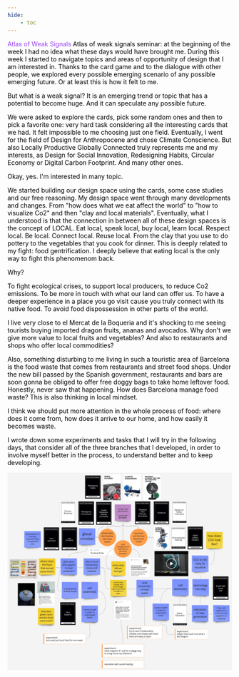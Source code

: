 ```yaml
---
hide:
    - toc
---
```



<FONT COLOR=#9842f5>
Atlas of Weak Signals
<FONT COLOR=#9842f5>

<FONT COLOR=black>
Atlas of weak signals seminar: at the beginning of the week I had no idea what these days would have brought me.  
During this week I started to navigate topics and areas of opportunity of design that I am interested in. Thanks to the card game and to the dialogue with other people, we explored every possible emerging scenario of any possible emerging future. Or at least this is how it felt to me.

But what is a weak signal? It is an emerging trend or topic that has a potential to become huge. And it can speculate any possible future.

We were asked to explore the cards, pick some random ones and then to pick a favorite one: very hard task considering all the interesting cards that we had. It felt impossible to me choosing just one field. Eventually, I went for the field of Design for Anthropocene and chose Climate Conscience. But also Locally Productive Globally Connected truly represents me and my interests, as Design for Social Innovation, Redesigning Habits, Circular Economy or Digital Carbon Footprint. And many other ones.

Okay, yes. I'm interested in many topic.

We started building our design space using the cards, some case studies and our free reasoning. My design space went through many developments and changes. From "how does what we eat affect the world" to "how to visualize Co2" and then "clay and local materials".
Eventually, what I understood is that the connection in between all of these design spaces is the concept of LOCAL. Eat local, speak local, buy local, learn local. Respect local. Be local. Connect local. Reuse local.
From the clay that you use to do pottery to the vegetables that you cook for dinner. This is deeply related to my fight: food gentrification. I deeply believe that eating local is the only way to fight this phenomenom back.

Why?

To fight ecological crises, to support local producers, to reduce Co2 emissions. To be more in touch with what our land can offer us. To have a deeper experience in a place you go visit cause you truly connect with its native food. To avoid food dispossession in other parts of the world.

I live very close to el Mercat de la Boqueria and it's shocking to me seeing tourists buying imported dragon fruits, ananas and avocados. Why don't we give more value to local fruits and vegetables? And also to restaurants and shops who offer local commodities?

Also, something disturbing to me living in such a touristic area of Barcelona is the food waste that comes from restaurants and street food shops. Under the new bill passed by the Spanish government, restaurants and bars are soon gonna be obliged to offer free doggy bags to take home leftover food. Honestly, never saw that happening.
How does Barcelona manage food waste? This is also thinking in local mindset.

I think we should put more attention in the whole process of food: where does it come from, how does it arrive to our home, and how easily it becomes waste.

I wrote down some experiments and tasks that I will try in the following days, that consider all of the three branches that I developed, in order to involve myself better in the process, to understand better and to keep developing.

<FONT COLOR=black>




![](../images/AoWS/miro.jpg)
